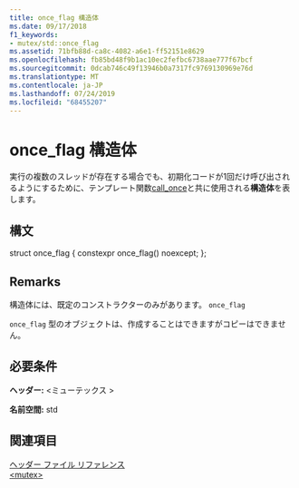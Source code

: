 ```yaml
---
title: once_flag 構造体
ms.date: 09/17/2018
f1_keywords:
- mutex/std::once_flag
ms.assetid: 71bfb88d-ca8c-4082-a6e1-ff52151e8629
ms.openlocfilehash: fb85bd48f9b1ac10ec2fefbc6738aae777f67bcf
ms.sourcegitcommit: 0dcab746c49f13946b0a7317fc9769130969e76d
ms.translationtype: MT
ms.contentlocale: ja-JP
ms.lasthandoff: 07/24/2019
ms.locfileid: "68455207"
---
```

# <a name="onceflag-structure"></a>once_flag 構造体

実行の複数のスレッドが存在する場合でも、初期化コードが1回だけ呼び出されるようにするために、テンプレート関数[call_once](../standard-library/mutex-functions.md#call_once)と共に使用される**構造体**を表します。

## <a name="syntax"></a>構文

struct once_flag { constexpr once_flag() noexcept; };

## <a name="remarks"></a>Remarks

構造体には、既定のコンストラクターのみがあります。  `once_flag`

`once_flag` 型のオブジェクトは、作成することはできますがコピーはできません。

## <a name="requirements"></a>必要条件

**ヘッダー:** \<ミューテックス >

**名前空間:** std

## <a name="see-also"></a>関連項目

[ヘッダー ファイル リファレンス](../standard-library/cpp-standard-library-header-files.md)\
[\<mutex>](../standard-library/mutex.md)
